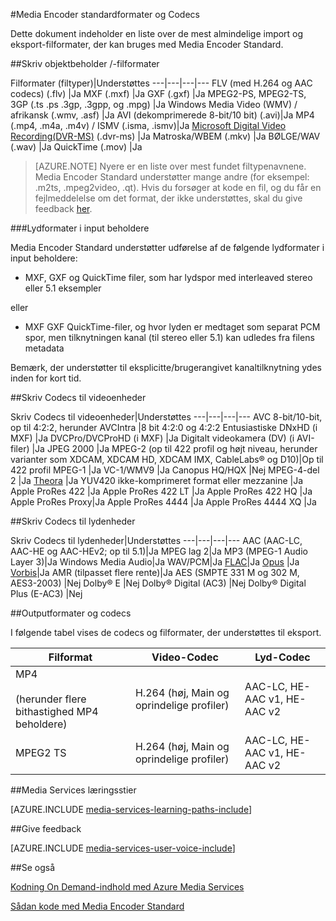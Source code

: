 <properties 
    pageTitle="Media Encoder standardformater og codecs" 
    description="Dette emne er en oversigt over Media Encoder standardformater og codecs." 
    services="media-services" 
    documentationCenter="" 
    authors="juliako" 
    manager="erikre" 
    editor=""/>

<tags 
    ms.service="media-services" 
    ms.workload="media" 
    ms.tgt_pltfrm="na" 
    ms.devlang="na" 
    ms.topic="article" 
    ms.date="10/10/2016"
    ms.author="juliako;anilmur"/>

#<a name="media-encoder-standard-formats-and-codecs"></a>Media Encoder standardformater og Codecs


Dette dokument indeholder en liste over de mest almindelige import og eksport-filformater, der kan bruges med Media Encoder Standard.


##<a name="input-containerfile-formats"></a>Skriv objektbeholder /-filformater

Filformater (filtyper)|Understøttes
---|---|---|---
FLV (med H.264 og AAC codecs) (.flv)          |Ja 
MXF (.mxf)                  |Ja 
GXF (.gxf)                  |Ja 
MPEG2-PS, MPEG2-TS, 3GP (.ts .ps .3gp, .3gpp, og .mpg)   |Ja 
Windows Media Video (WMV) / afrikansk (.wmv, .asf) |Ja 
AVI (dekomprimerede 8-bit/10 bit) (.avi)|Ja 
MP4 (.mp4, .m4a, .m4v) / ISMV (.isma, .ismv)|Ja 
[Microsoft Digital Video Recording(DVR-MS)](https://msdn.microsoft.com/library/windows/desktop/dd692984) (.dvr-ms) |Ja 
Matroska/WBEM (.mkv)        |Ja 
BØLGE/WAV (.wav) |Ja 
QuickTime (.mov) |Ja

>[AZURE.NOTE] Nyere er en liste over mest fundet filtypenavnene. Media Encoder Standard understøtter mange andre (for eksempel: .m2ts, .mpeg2video, .qt). Hvis du forsøger at kode en fil, og du får en fejlmeddelelse om det format, der ikke understøttes, skal du give feedback [her](https://feedback.azure.com/forums/169396-media-services/category/144411-encoding-and-processing/).

###<a name="audio-formats-in-input-containers"></a>Lydformater i input beholdere 

Media Encoder Standard understøtter udførelse af de følgende lydformater i input beholdere:

- MXF, GXF og QuickTime filer, som har lydspor med interleaved stereo eller 5.1 eksempler

eller

- MXF GXF QuickTime-filer, og hvor lyden er medtaget som separat PCM spor, men tilknytningen kanal (til stereo eller 5.1) kan udledes fra filens metadata

Bemærk, der understøtter til eksplicitte/brugerangivet kanaltilknytning ydes inden for kort tid.


##<a name="input-video-codecs"></a>Skriv Codecs til videoenheder

Skriv Codecs til videoenheder|Understøttes
---|---|---|---
AVC 8-bit/10-bit, op til 4:2:2, herunder AVCIntra   |8 bit 4:2:0 og 4:2:2 
Entusiastiske DNxHD (i MXF)                                 |Ja 
DVCPro/DVCProHD (i MXF)                            |Ja 
Digitalt videokamera (DV) (i AVI-filer)                   |Ja
JPEG 2000                                           |Ja 
MPEG-2 (op til 422 profil og højt niveau, herunder varianter som XDCAM, XDCAM HD, XDCAM IMX, CableLabs® og D10)|Op til 422 profil 
MPEG-1                                              |Ja 
VC-1/WMV9                                           |Ja 
Canopus HQ/HQX                                      |Nej 
MPEG-4-del 2                                       |Ja 
[Theora](https://en.wikipedia.org/wiki/Theora)      |Ja 
YUV420 ikke-komprimeret format eller mezzanine                   |Ja
Apple ProRes 422                                    |Ja
Apple ProRes 422 LT |Ja
Apple ProRes 422 HQ |Ja
Apple ProRes Proxy|Ja
Apple ProRes 4444 |Ja
Apple ProRes 4444 XQ |Ja



##<a name="input-audio-codecs"></a>Skriv Codecs til lydenheder

Skriv Codecs til lydenheder|Understøttes
---|---|---|---
AAC (AAC-LC, AAC-HE og AAC-HEv2; op til 5.1)|Ja 
MPEG lag 2|Ja 
MP3 (MPEG-1 Audio Layer 3)|Ja 
Windows Media Audio|Ja 
WAV/PCM|Ja 
[FLAC](https://en.wikipedia.org/wiki/FLAC)</a>|Ja 
[Opus](http://go.microsoft.com/fwlink/?LinkId=822667) |Ja 
[Vorbis](https://en.wikipedia.org/wiki/Vorbis)</a>|Ja 
AMR (tilpasset flere rente)|Ja
AES (SMPTE 331 M og 302 M, AES3-2003)        |Nej 
Dolby® E                                    |Nej 
Dolby® Digital (AC3)                        |Nej 
Dolby® Digital Plus (E-AC3)                 |Nej 


##<a name="output-formats-and-codecs"></a>Outputformater og codecs

I følgende tabel vises de codecs og filformater, der understøttes til eksport.


Filformat|Video-Codec|Lyd-Codec
---|---|---
MP4 <br/><br/>(herunder flere bithastighed MP4 beholdere) |H.264 (høj, Main og oprindelige profiler)|AAC-LC, HE-AAC v1, HE-AAC v2 
MPEG2 TS |H.264 (høj, Main og oprindelige profiler)|AAC-LC, HE-AAC v1, HE-AAC v2 



##<a name="media-services-learning-paths"></a>Media Services læringsstier

[AZURE.INCLUDE [media-services-learning-paths-include](../../includes/media-services-learning-paths-include.md)]

##<a name="provide-feedback"></a>Give feedback

[AZURE.INCLUDE [media-services-user-voice-include](../../includes/media-services-user-voice-include.md)]

##<a name="see-also"></a>Se også

[Kodning On Demand-indhold med Azure Media Services](media-services-encode-asset.md)

[Sådan kode med Media Encoder Standard](media-services-dotnet-encode-with-media-encoder-standard.md)
